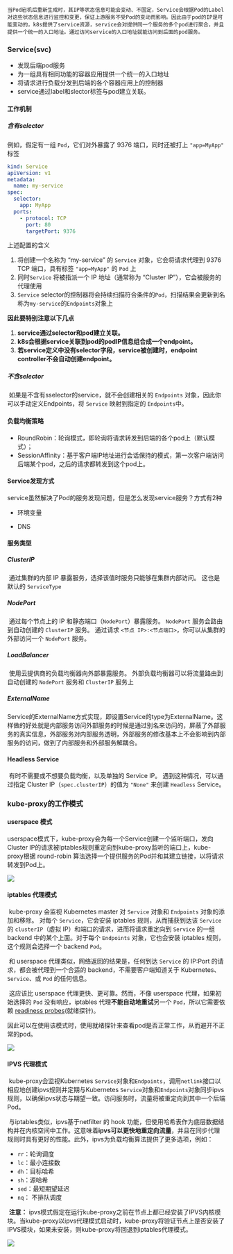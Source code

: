 	当Pod宕机后重新生成时，其IP等状态信息可能会变动、不固定，Service会根据Pod的Label对这些状态信息进行监控和变更，保证上游服务不受Pod的变动而影响。因此由于pod的IP是可能变动的，k8s提供了service资源，service会对提供同一个服务的多个pod进行聚合，并且提供一个统一的入口地址。通过访问service的入口地址就能访问到后面的pod服务。

### Service(svc)

- 发现后端pod服务
- 为一组具有相同功能的容器应用提供一个统一的入口地址
- 将请求进行负载分发到后端的各个容器应用上的控制器
- service通过label和slector标签与pod建立关联。

#### 工作机制

##### 含有selector

例如，假定有一组 `Pod`，它们对外暴露了 9376 端口，同时还被打上 `"app=MyApp"` 标签

```yaml
kind: Service
apiVersion: v1
metadata:
  name: my-service
spec:
  selector:
    app: MyApp
  ports:
    - protocol: TCP
      port: 80
      targetPort: 9376
```

上述配置的含义

1. 将创建一个名称为 “my-service” 的 `Service` 对象，它会将请求代理到 9376 TCP 端口，具有标签 `"app=MyApp"` 的 `Pod` 上
2. 同时`Service` 将被指派一个 IP 地址（通常称为 “Cluster IP”），它会被服务的代理使用
3. `Service` selector的控制器将会持续扫描符合条件的`Pod`，扫描结果会更新到名称为`my-service`的`Endpoints`对象上

**因此要特别注意以下几点**

1. **service通过selector和pod建立关联。**
2. **k8s会根据service关联到pod的podIP信息组合成一个endpoint。**
3. **若service定义中没有selector字段，service被创建时，endpoint controller不会自动创建endpoint。**

##### 不含selector

​	如果是不含有sselector的service，就不会创建相关的 `Endpoints` 对象，因此你可以手动定义Endpoints，将 `Service` 映射到指定的 `Endpoints`中。

#### 负载均衡策略

- RoundRobin：轮询模式，即轮询将请求转发到后端的各个pod上（默认模式）；
- SessionAffinity：基于客户端IP地址进行会话保持的模式，第一次客户端访问后端某个pod，之后的请求都转发到这个pod上。

#### Service发现方式

​	service虽然解决了Pod的服务发现问题，但是怎么发现service服务？方式有2种

- 环境变量

- DNS

#### 服务类型

##### ClusterIP

​	通过集群的内部 IP 暴露服务，选择该值时服务只能够在集群内部访问。 这也是默认的 `ServiceType`

##### NodePort

​	通过每个节点上的 IP 和静态端口（`NodePort`）暴露服务。 `NodePort` 服务会路由到自动创建的 `ClusterIP` 服务。 通过请求 `<节点 IP>:<节点端口>`，你可以从集群的外部访问一个 `NodePort` 服务。

##### LoadBalancer

​	使用云提供商的负载均衡器向外部暴露服务。 外部负载均衡器可以将流量路由到自动创建的 `NodePort` 服务和 `ClusterIP` 服务上

##### ExternalName

​	Service的ExternalName方式实现，即设置Service的type为ExternalName。这样做的好处就是内部服务访问外部服务的时候是通过别名来访问的，屏蔽了外部服务的真实信息，外部服务对内部服务透明，外部服务的修改基本上不会影响到内部服务的访问，做到了内部服务和外部服务解耦合。

#### Headless Service

​	有时不需要或不想要负载均衡，以及单独的 Service IP。 遇到这种情况，可以通过指定 Cluster IP（`spec.clusterIP`）的值为 `"None"` 来创建 `Headless` Service。

### kube-proxy的工作模式

#### userspace 模式

​	userspace模式下，kube-proxy会为每一个Service创建一个监听端口，发向Cluster IP的请求被Iptables规则重定向到kube-proxy监听的端口上，kube-proxy根据 round-robin 算法选择一个提供服务的Pod并和其建立链接，以将请求转发到Pod上。

![](userspace模式.png)

#### iptables 代理模式

​	kube-proxy 会监视 Kubernetes master 对 `Service` 对象和 `Endpoints` 对象的添加和移除。 对每个 `Service`，它会安装 iptables 规则，从而捕获到达该 `Service` 的 `clusterIP`（虚拟 IP）和端口的请求，进而将请求重定向到 `Service` 的一组 backend 中的某个上面。对于每个 `Endpoints` 对象，它也会安装 iptables 规则，这个规则会选择一个 backend `Pod`。

​	和 userspace 代理类似，网络返回的结果是，任何到达 `Service` 的 IP:Port 的请求，都会被代理到一个合适的 backend，不需要客户端知道关于 Kubernetes、`Service`、或 `Pod` 的任何信息。

​	这应该比 userspace 代理更快、更可靠。然而，不像 userspace 代理，如果初始选择的 `Pod` 没有响应，iptables 代理**不能自动地重试**另一个 `Pod`，所以它需要依赖 [readiness probes](https://kubernetes.io/docs/tasks/configure-pod-container/configure-liveness-readiness-probes/#defining-readiness-probes)(就绪探针)。

​	因此可以在使用该模式时，使用就绪探针来查看pod是否正常工作，从而避开不正常的pod。

![](iptables代理模式.png)

#### IPVS 代理模式

​	kube-proxy会监视Kubernetes `Service`对象和`Endpoints`，调用`netlink`接口以相应地创建ipvs规则并定期与Kubernetes `Service`对象和`Endpoints`对象同步ipvs规则，以确保ipvs状态与期望一致。访问服务时，流量将被重定向到其中一个后端Pod。

​	与iptables类似，ipvs基于netfilter 的 hook 功能，但使用哈希表作为底层数据结构并在内核空间中工作。这意味着**ipvs可以更快地重定向流量**，并且在同步代理规则时具有更好的性能。此外，ipvs为负载均衡算法提供了更多选项，例如：

- `rr`：轮询调度
- `lc`：最小连接数
- `dh`：目标哈希
- `sh`：源哈希
- `sed`：最短期望延迟
- `nq`： 不排队调度

​	**注意：** ipvs模式假定在运行kube-proxy之前在节点上都已经安装了IPVS内核模块。当kube-proxy以ipvs代理模式启动时，kube-proxy将验证节点上是否安装了IPVS模块，如果未安装，则kube-proxy将回退到iptables代理模式。

![](IPVS代理模式.png)


